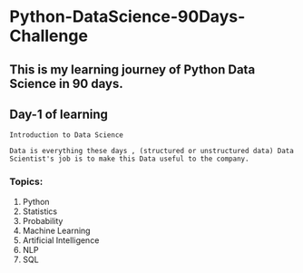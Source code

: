 # Python-DataScience-90Days-Challenge
## This is my learning journey of Python Data Science in 90 days.
## Day-1 of learning
``` Introduction to Data Science ```

``` Data is everything these days , (structured or unstructured data) Data Scientist's job is to make this Data useful to the company. ```
### Topics: 
1. Python
2. Statistics
3. Probability
4. Machine Learning
5. Artificial Intelligence
6. NLP
7. SQL

